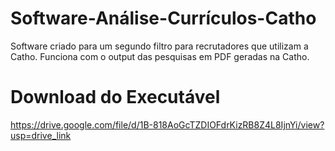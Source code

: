 # Software-Análise-Currículos-Catho
Software criado para um segundo filtro para recrutadores que utilizam a Catho. Funciona com o output das pesquisas em PDF geradas na Catho.

# Download do Executável
https://drive.google.com/file/d/1B-818AoGcTZDIOFdrKizRB8Z4L8IjnYi/view?usp=drive_link
